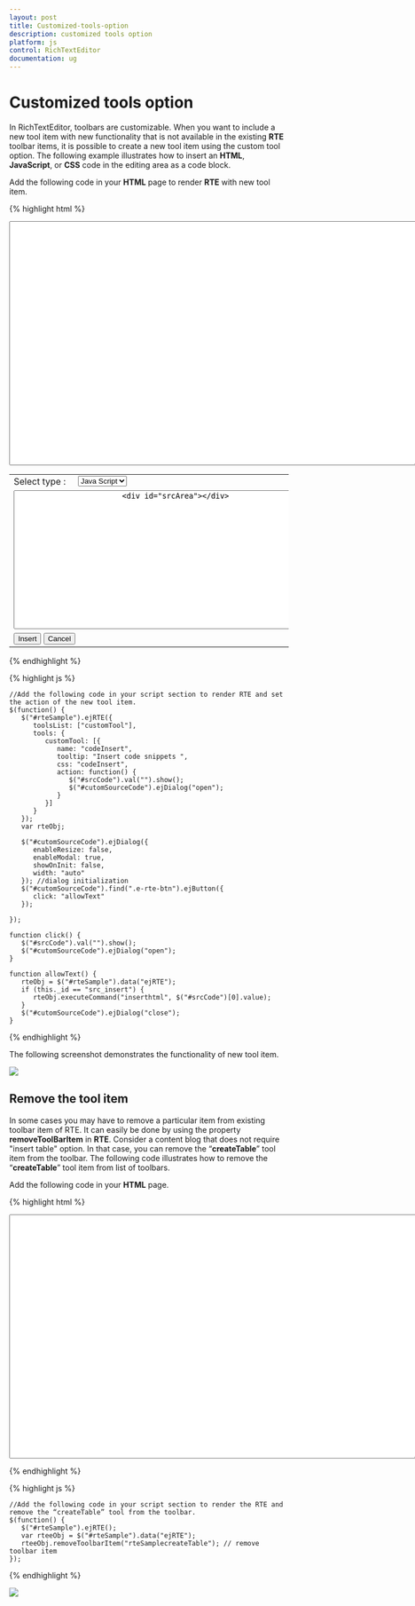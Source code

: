 ```yaml
---
layout: post
title: Customized-tools-option
description: customized tools option
platform: js
control: RichTextEditor
documentation: ug
---
```


# Customized tools option

In RichTextEditor, toolbars are customizable. When you want to include a new tool item with new functionality that is not available in the existing **RTE** toolbar items, it is possible to create a new tool item using the custom tool option. The following example illustrates how to insert an **HTML**, **JavaScript**, or **CSS** code in the editing area as a code block. 

Add the following code in your **HTML** page to render **RTE** with new tool item.


{% highlight html %}

<div>
   <textarea id="rteSample" rows="10" cols="30" style="width: 740px; height: 440px"></textarea>
   <div id="cutomSourceCode" title="Paste you code and inset to RTE">
      <table>
         <tr>
            <td style="width: 100px">
               Select type :
            </td>
            <td>
               <div>
                  <select id="languageList">
                     <option value="javascript">Java Script</option>
                     <option value="text/html">HTML</option>
                     <option value="css">CSS</option>
                  </select>
               </div>
            </td>
         </tr>
         <tr>
            <td colspan="2">
               <textarea id="srcCode" style="width: 550px; height: 250px">
                        <div id="srcArea"></div>
                    </textarea>
            </td>
         </tr>
         <tr>
            <td colspan="2">
               <div class="e-rte-button e-fieldseparate">
                  <button id="src_insert" class="e-rte-btn" tabindex="">Insert</button>
                  <button id="src_cancel" class="e-rte-btn" tabindex="">Cancel</button>
               </div>
            </td>
         </tr>
      </table>
   </div>
</div>

{% endhighlight %}

{% highlight js %}


    //Add the following code in your script section to render RTE and set the action of the new tool item.
    $(function() {
       $("#rteSample").ejRTE({
          toolsList: ["customTool"],
          tools: {
             customTool: [{
                name: "codeInsert",
                tooltip: "Insert code snippets ",
                css: "codeInsert",
                action: function() {
                   $("#srcCode").val("").show();
                   $("#cutomSourceCode").ejDialog("open");
                }
             }]
          }
       });
       var rteObj;

       $("#cutomSourceCode").ejDialog({
          enableResize: false,
          enableModal: true,
          showOnInit: false,
          width: "auto"
       }); //dialog initialization
       $("#cutomSourceCode").find(".e-rte-btn").ejButton({
          click: "allowText"
       });

    });

    function click() {
       $("#srcCode").val("").show();
       $("#cutomSourceCode").ejDialog("open");
    }

    function allowText() {
       rteObj = $("#rteSample").data("ejRTE");
       if (this._id == "src_insert") {
          rteObj.executeCommand("inserthtml", $("#srcCode")[0].value);
       }
       $("#cutomSourceCode").ejDialog("close");
    }

{% endhighlight %}


The following screenshot demonstrates the functionality of new tool item.

![]("/js/RichTextEditor/Customized-tools-option_images/Customized-tools-option_img1.png") 

## Remove the tool item

In some cases you may have to remove a particular item from existing toolbar item of RTE. It can easily be done by using the property **removeToolBarItem** in **RTE**. Consider a content blog that does not require "insert table" option. In that case, you can remove the “**createTable**” tool item from the toolbar. The following code illustrates how to remove the “**createTable**” tool item from list of toolbars.

Add the following code in your **HTML** page.


{% highlight html %}

<div>
    <textarea id="rteSample" rows="10" cols="30" style="width: 740px; height: 440px"></textarea>
</div>

{% endhighlight %}

{% highlight js %}


    //Add the following code in your script section to render the RTE and remove the “createTable” tool from the toolbar.
    $(function() {
       $("#rteSample").ejRTE();
       var rteeObj = $("#rteSample").data("ejRTE");
       rteeObj.removeToolbarItem("rteSamplecreateTable"); // remove toolbar item
    });
{% endhighlight %}

![]("/js/RichTextEditor/Customized-tools-option_images/Customized-tools-option_img2.png") 

